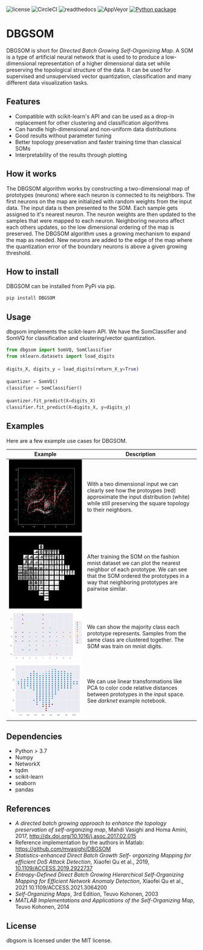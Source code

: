 ![license](https://img.shields.io/github/license/SandroMartens/DBGSOM)
![CircleCI](https://img.shields.io/circleci/build/github/SandroMartens/DBGSOM?label=CircleCI)
![readthedocs](https://img.shields.io/readthedocs/dbgsom)
![AppVeyor](https://img.shields.io/appveyor/build/SandroMartens/DBGSOM?label=Appveyor)
[![Python package](https://github.com/SandroMartens/DBGSOM/actions/workflows/python-package.yml/badge.svg)](https://github.com/SandroMartens/DBGSOM/actions/workflows/python-package.yml)

# DBGSOM

DBGSOM is short for _Directed Batch Growing Self-Organizing Map_. A SOM is a type of artificial neural network that is used to to produce a low-dimensional  representation of a higher dimensional data set while preserving the topological structure of the data. It can be used for supervised and unsupervised vector quantization, classification and many different data visualization tasks.

## Features

- Compatible with scikit-learn's API and can be used as a drop-in replacement for other clustering and classification algorithms
- Can handle high-dimensional and non-uniform data distributions
- Good results without parameter tuning
- Better topology preservation and faster training time than classical SOMs
- Interpretability of the results through plotting

## How it works

The DBGSOM algorithm works by constructing a two-dimensional map of prototypes (neurons) where each neuron is connected to its neighbors. The first neurons on the map are initialized with random weights from the input data. The input data is then presented to the SOM. Each sample gets assigned to it's nearest neuron. The neuron weights are then updated to the samples that were mapped to each neuron. Neighboring neurons affect each others updates, so the low dimensional ordering of the map is preserved. The DBGSOM algorithm uses a growing mechanism to expand the map as needed. New neurons are added to the edge of the map where the quantization error of the boundary neurons is above a given growing threshold.

## How to install

DBGSOM can be installed from PyPi via pip.

```Bash
pip install DBGSOM
```

## Usage

dbgsom implements the scikit-learn API. We have the SomClassifier and SomVQ for classification and clustering/vector quantization.

```Python
from dbgsom import SomVQ, SomClassifier
from sklearn.datasets import load_digits

digits_X, digits_y = load_digits(return_X_y=True)

quantizer = SomVQ()
classifier = SomClassifier()

quantizer.fit_predict(X=digits_X)
classifier.fit_predict(X=digits_X, y=digits_y)

```

## Examples

Here are a few example use cases for DBGSOM.

|Example|Description|
|-|-|
|![example](examples/2d_example.png)| With a two dimensional input we can clearly see how the protoypes (red) approximate the input distribution (white) while still preserving the square topology to their neighbors.|
|![The fashion mnist dataset](examples/fashion_mnist.png) | After training the SOM on the fashion mnist dataset we can plot the nearest neighbor of each prototype. We can see that the SOM ordered the prototypes in a way that neighboring prototypes are pairwise similar. |
|![digits](examples/digits_classes.png) | We can show the majority class each prototype represents. Samples from the same class are clustered together. The SOM was train on mnist digits.|
|![darknet_pca](examples/darknet_pca.png) | We can use linear transformations like PCA to color code relative distances between prototypes in the input space. See _darknet_ example notebook.

## Dependencies

- Python > 3.7
- Numpy
- NetworkX
- tqdm
- scikit-learn
- seaborn
- pandas

## References

- _A directed batch growing approach to enhance the topology preservation of self-organizing map_, Mahdi Vasighi and Homa Amini, 2017, <http://dx.doi.org/10.1016/j.asoc.2017.02.015>
- Reference implementation by the authors in Matlab: <https://github.com/mvasighi/DBGSOM>
- _Statistics-enhanced Direct Batch Growth Self- organizing Mapping for efficient DoS Attack Detection_, Xiaofei Qu et al., 2019, [10.1109/ACCESS.2019.2922737](https://ieeexplore.ieee.org/document/8736234)
- _Entropy-Defined Direct Batch Growing Hierarchical Self-Organizing Mapping for Efficient Network Anomaly Detection_, Xiaofei Qu et al., 2021 10.1109/ACCESS.2021.3064200
- _Self-Organizing Maps_, 3rd Edition, Teuvo Kohonen, 2003
- _MATLAB Implementations and Applications of the Self-Organizing Map_, Teuvo Kohonen, 2014

## License

dbgsom is licensed under the MIT license.
